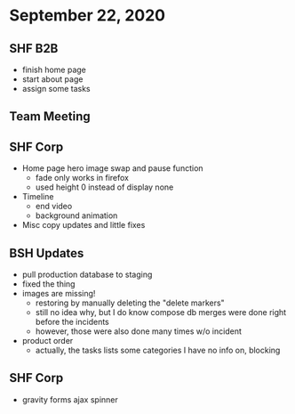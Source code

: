 # September 22, 2020

## SHF B2B
- finish home page
- start about page
- assign some tasks

## Team Meeting

## SHF Corp
- Home page hero image swap and pause function
  - fade only works in firefox
  - used height 0 instead of display none
- Timeline
  - end video
  - background animation
- Misc copy updates and little fixes

## BSH Updates
- pull production database to staging
- fixed the thing
- images are missing!
  - restoring by manually deleting the "delete markers"
  - still no idea why, but I do know compose db merges were done right before the incidents
  - however, those were also done many times w/o incident
- product order
  - actually, the tasks lists some categories I have no info on, blocking

## SHF Corp
- gravity forms ajax spinner